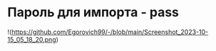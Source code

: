 # Пароль для импорта - pass
!(https://github.com/Egorovich99/-/blob/main/Screenshot_2023-10-15_05_18_20.png)

